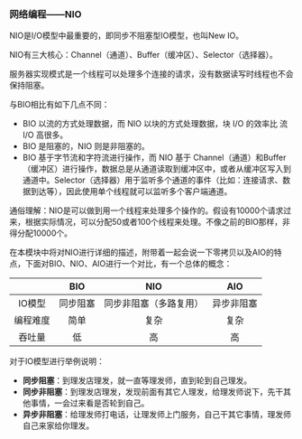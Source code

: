 ### 网络编程——NIO

NIO是I/O模型中最重要的，即同步不阻塞型IO模型，也叫New IO。

NIO有三大核心：Channel（通道）、Buffer（缓冲区）、Selector（选择器）。

服务器实现模式是一个线程可以处理多个连接的请求，没有数据读写时线程也不会保持阻塞。

与BIO相比有如下几点不同：

* BIO 以流的方式处理数据，而 NIO 以块的方式处理数据，块 I/O 的效率比 流 I/O 高很多。
* BIO 是阻塞的，NIO 则是非阻塞的。
* BIO 基于字节流和字符流进行操作，而 NIO 基于 Channel（通道）和Buffer（缓冲区）进行操作，数据总是从通道读取到缓冲区中，或者从缓冲区写入到通道中。Selector（选择器）用于监听多个通道的事件（比如：连接请求、数据到达等），因此使用单个线程就可以监听多个客户端通道。

通俗理解：NIO是可以做到用一个线程来处理多个操作的。假设有10000个请求过来，根据实际情况，可以分配50或者100个线程来处理。不像之前的BIO那样，非得分配10000个。

在本模块中将对NIO进行详细的描述，附带着一起会说一下零拷贝以及AIO的特点，下面对BIO、NIO、AIO进行一个对比，有一个总体的概念：

|      | BIO  |     NIO     |  AIO  |
|:----:|:----:|:-----------:|:-----:|
| IO模型 | 同步阻塞 | 同步非阻塞（多路复用） | 异步非阻塞 |
| 编程难度 |  简单  |     复杂      |  复杂   |
| 吞吐量  |  低   |      高      |   高   |

对于IO模型进行举例说明：

* **同步阻塞**：到理发店理发，就一直等理发师，直到轮到自己理发。
* **同步非阻塞**：到理发店理发，发现前面有其它人理发，给理发师说下，先干其他事情，一会过来看是否轮到自己。
* **异步非阻塞**：给理发师打电话，让理发师上门服务，自己干其它事情，理发师自己来家给你理发。
